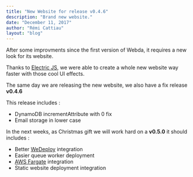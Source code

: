 ```yaml
---
title: "New Website for release v0.4.6"
description: "Brand new website."
date: "December 11, 2017"
author: "Rémi Cattiau"
layout: "blog"
---
```


<article>

After some improvments since the first version of Webda, it requires a new look for its website.

Thanks to [Electric JS](https://electricjs.com/), we were able to create a whole new website way faster with those cool UI effects.

The same day we are releasing the new website, we also have a fix release **v0.4.6**

This release includes :
 * DynamoDB incrementAttribute with 0 fix
 * Email storage in lower case
 
In the next weeks, as Christmas gift we will work hard on a **v0.5.0** it should includes :
 * Better [WeDeploy](https://wedeploy.com/) integration
 * Easier queue worker deployment
 * [AWS Fargate](https://aws.amazon.com/fargate/) integration
 * Static website deployment integration 


</article>